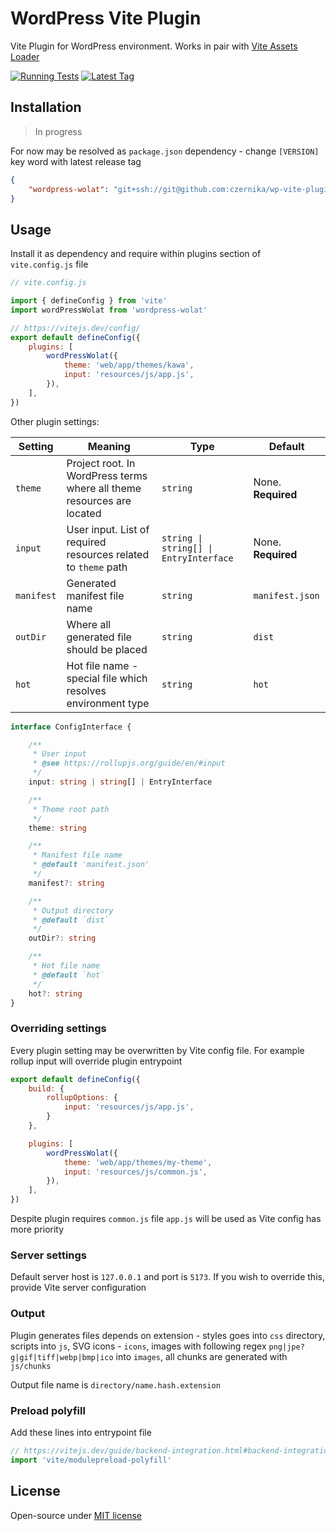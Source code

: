 # WordPress Vite Plugin

Vite Plugin for WordPress environment. Works in pair with [Vite Assets Loader](https://github.com/czernika/wp-vite)

[![Running Tests](https://github.com/czernika/wp-vite-plugin/actions/workflows/tests.yml/badge.svg)](https://github.com/czernika/wp-vite-plugin/actions/workflows/tests.yml) [![Latest Tag](https://img.shields.io/github/v/tag/czernika/wp-vite-plugin)](https://github.com/czernika/wp-vite-plugin/releases)

## Installation

> In progress

For now may be resolved as `package.json` dependency - change `[VERSION]` key word with latest release tag

```json
{
    "wordpress-wolat": "git+ssh://git@github.com:czernika/wp-vite-plugin.git#[VERSION]"
}
```

## Usage

Install it as dependency and require within plugins section of `vite.config.js` file

```js
// vite.config.js

import { defineConfig } from 'vite'
import wordPressWolat from 'wordpress-wolat'

// https://vitejs.dev/config/
export default defineConfig({
	plugins: [
		wordPressWolat({
            theme: 'web/app/themes/kawa',
            input: 'resources/js/app.js',
        }),
	],
})
```

Other plugin settings:

| Setting | Meaning | Type | Default |
| --- | --- | --- | --- |
| `theme` | Project root. In WordPress terms where all theme resources are located | `string` | None. **Required** |
| `input` | User input. List of required resources related to `theme` path | `string \| string[] \| EntryInterface` | None. **Required** |
| `manifest` | Generated manifest file name | `string` | `manifest.json` |
| `outDir` | Where all generated file should be placed | `string` | `dist` |
| `hot` | Hot file name - special file which resolves environment type | `string` | `hot` |

```ts
interface ConfigInterface {

    /**
     * User input
     * @see https://rollupjs.org/guide/en/#input
     */
    input: string | string[] | EntryInterface

    /**
     * Theme root path
     */
    theme: string

    /**
     * Manifest file name
     * @default 'manifest.json'
     */
    manifest?: string

    /**
     * Output directory
     * @default `dist`
     */
    outDir?: string

    /**
     * Hot file name
     * @default `hot`
     */
    hot?: string
}
```

### Overriding settings

Every plugin setting may be overwritten by Vite config file. For example rollup input will override plugin entrypoint

```js
export default defineConfig({
    build: {
        rollupOptions: {
            input: 'resources/js/app.js',
        }
    },

	plugins: [
		wordPressWolat({
            theme: 'web/app/themes/my-theme',
            input: 'resources/js/common.js',
        }),
	],
})
```

Despite plugin requires `common.js` file `app.js` will be used as Vite config has more priority

### Server settings

Default server host is `127.0.0.1` and port is `5173`. If you wish to override this, provide Vite server configuration

### Output

Plugin generates files depends on extension - styles goes into `css` directory, scripts into `js`, SVG icons - `icons`, images with following regex `png|jpe?g|gif|tiff|webp|bmp|ico` into `images`, all chunks are generated with `js/chunks`

Output file name is `directory/name.hash.extension`

### Preload polyfill

Add these lines into entrypoint file

```js
// https://vitejs.dev/guide/backend-integration.html#backend-integration
import 'vite/modulepreload-polyfill'
```

## License

Open-source under [MIT license](LICENSE.md)